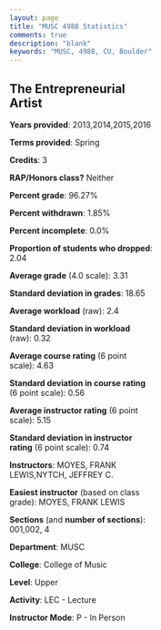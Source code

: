 ```yaml
---
layout: page
title: "MUSC 4988 Statistics"
comments: true
description: "blank"
keywords: "MUSC, 4988, CU, Boulder"
--- 
```

<head>
<script src="https://ajax.googleapis.com/ajax/libs/jquery/2.1.3/jquery.min.js"></script>
<script src="https://dl.dropboxusercontent.com/s/pc42nxpaw1ea4o9/highcharts.js?dl=0"></script>
<!-- <script src="../assets/js/highcharts.js"></script> -->
<style type="text/css">@font-face {
	font-family: "Bebas Neue";
	src: url(https://www.filehosting.org/file/details/544349/BebasNeue%20Regular.otf) format("opentype");
	}
	h1.Bebas { 
		font-family: "Bebas Neue", Verdana, Tahoma;
	}
</style>
</head>
<body>
	<div id="container" style="float: right; width: 45%; height: 88%; margin-left: 2.5%; margin-right: 2.5%;"></div>
	<script language="JavaScript">
		$(document).ready(function() {
		var chart = {type: 'column'};
		var title = {text: 'Grade Distribution'};
		var xAxis = {categories: ['A','B','C','D','F'],crosshair: true};
		var yAxis = {min: 0,title: {text: 'Percentage'}};
		var tooltip = {headerFormat: '<center><b><span style="font-size:20px">{point.key}</span></b></center>',
		               pointFormat: '<td style="padding:0"><b>{point.y:.1f}%</b></td>',
		               footerFormat: '</table>',shared: true,useHTML: true};
		var plotOptions = {column: {pointPadding: 0.0,borderWidth: 0}};  
		var credits = {enabled: false};var series= [{name: 'Percent',data: [54.35,30.43,13.04,2.17,0.0,]}];
		var json = {};
		json.chart = chart;
		json.title = title;
		json.tooltip = tooltip;
		json.xAxis = xAxis;
		json.yAxis = yAxis;  
		json.series = series;
		json.plotOptions = plotOptions;  
		json.credits = credits;
		$('#container').highcharts(json);
	});
	</script>
</body>
			   
## The Entrepreneurial Artist

**Years provided**: 2013,2014,2015,2016

**Terms provided**: Spring

**Credits**: 3

**RAP/Honors class?** Neither

**Percent grade**: 96.27%

**Percent withdrawn**: 1.85%

**Percent incomplete**: 0.0%

**Proportion of students who dropped**: 2.04

**Average grade** (4.0 scale): 3.31

**Standard deviation in grades**: 18.65

**Average workload** (raw): 2.4

**Standard deviation in workload** (raw): 0.32

**Average course rating** (6 point scale): 4.63

**Standard deviation in course rating** (6 point scale): 0.56

**Average instructor rating** (6 point scale): 5.15

**Standard deviation in instructor rating** (6 point scale): 0.74

**Instructors**: MOYES, FRANK LEWIS,NYTCH, JEFFREY C.

**Easiest instructor** (based on class grade): MOYES, FRANK LEWIS

**Sections** (and **number of sections**): 001,002, 4

**Department**: MUSC

**College**: College of Music

**Level**: Upper

**Activity**: LEC - Lecture

**Instructor Mode**: P  - In Person